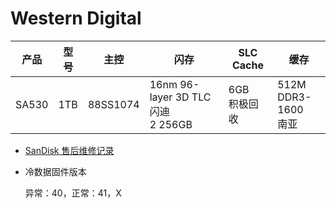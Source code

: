 # Western Digital

| 产品  | 型号 | 主控     | 闪存                                 | SLC Cache       | 缓存                      |
| ----- | ---- | -------- | ------------------------------------ | --------------- | ------------------------- |
| SA530 | 1TB  | 88SS1074 | 16nm 96-layer 3D TLC 闪迪<br>2 256GB | 6GB<br>积极回收 | 512M<br>DDR3-1600<br>南亚 |

- [SanDisk 售后维修记录](https://www.chiphell.com/thread-2226017-1-1.html)
- 冷数据固件版本

  异常：40，正常：41，X


